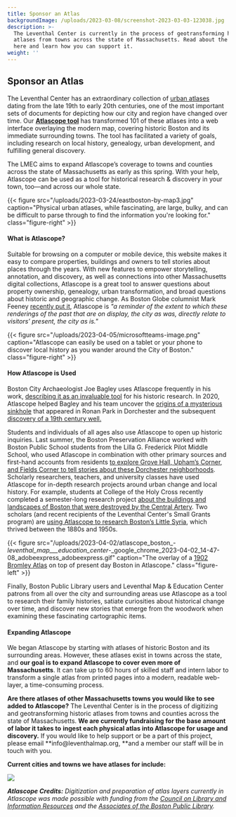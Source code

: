```yaml
---
title: Sponsor an Atlas
backgroundImage: /uploads/2023-03-08/screenshot-2023-03-03-123038.jpg
description: >-
  The Leventhal Center is currently in the process of geotransforming historic
  atlases from towns across the state of Massachusetts. Read about the project
  here and learn how you can support it.
weight: ''
---
```


## Sponsor an Atlas

The Leventhal Center has an extraordinary collection of [urban atlases](https://collections.leventhalmap.org/search?utf8=%E2%9C%93\&f%5Bcollection_name_ssim%5D%5B%5D=Urban+Maps+%28Collection+of+Distinction%29\&f%5Bsubject_facet_ssim%5D%5B%5D=Boston+%28Mass.%29--Maps\&search_field=dummy_range\&range%5Bdate_facet_yearly_itim%5D%5Bbegin%5D=1860\&range%5Bdate_facet_yearly_itim%5D%5Bend%5D=1950\&commit=Apply) dating from the late 19th to early 20th centuries, one of the most important sets of documents for depicting how our city and region have changed over time. Our **[Atlascope tool](https://www.atlascope.org/)** has transformed 101 of these atlases into a web interface overlaying the modern map, covering historic Boston and its immediate surrounding towns. The tool has facilitated a variety of goals, including research on local history, genealogy, urban development, and fulfilling general discovery.

The LMEC aims to expand Atlascope’s coverage to towns and counties across the state of Massachusetts as early as this spring. With your help, Atlascope can be used as a tool for historical research & discovery in your town, too—and across our whole state.

{{< figure src="/uploads/2023-03-24/eastboston-by-map3.jpg" caption="Physical urban atlases, while fascinating, are large, bulky, and can be difficult to parse through to find the information you're looking for." class="figure-right" >}}

#### What is Atlascope?

Suitable for browsing on a computer or mobile device, this website makes it easy to compare properties, buildings and owners to tell stories about places through the years. With new features to empower storytelling, annotation, and discovery, as well as connections into other Massachusetts digital collections, Atlascope is a great tool to answer questions about property ownership, genealogy, urban transformation, and broad questions about historic and geographic change. As Boston Globe columnist Mark Feeney [recently put it](https://www.bostonglobe.com/2023/01/19/arts/map-quest-bpls-leventhal-center-two-shows-speak-changing-city/?p1=StaffPage), Atlascope is *"a reminder of the extent to which these renderings of the past that are on display, the city as was, directly relate to visitors’ present, the city as is."*

{{< figure src="/uploads/2023-04-05/microsoftteams-image.png" caption="Atlascope can easily be used on a tablet or your phone to discover local history as you wander around the City of Boston." class="figure-right" >}}

#### How Atlascope is Used

Boston City Archaeologist Joe Bagley uses Atlascope frequently in his work, [describing it as an invaluable tool](https://www.leventhalmap.org/articles/archaeology-and-atlascope/) for his historic research. In 2020, Atlascope helped Bagley and his team uncover the [origins of a mysterious sinkhole](https://www.boston.gov/news/update-ronan-park-well) that appeared in Ronan Park in Dorchester and the subsequent [discovery of a 19th century well.](https://www.wcvb.com/article/archaeologists-discover-forgotten-well-inside-sinkhole-in-dorchesters-ronan-park/34931536#)

Students and individuals of all ages also use Atlascope to open up historic inquiries. Last summer, the Boston Preservation Alliance worked with Boston Public School students from the Lilla G. Frederick Pilot Middle School, who used Atlascope in combination with other primary sources and first-hand accounts from residents [to explore Grove Hall, Upham’s Corner, and Fields Corner to tell stories about these Dorchester neighborhoods](https://www.youtube.com/watch?v=Ak0nDQpNOe0). Scholarly researchers, teachers, and university classes have used Atlascope for in-depth research projects around urban change and local history. For example, students at College of the Holy Cross recently completed a semester-long research project [about the buildings and landscapes of Boston that were destroyed by the Central Artery](https://www.leventhalmap.org/articles/before-displacement-part-two/). Two scholars (and recent recipients of the Leventhal Center's Small Grants program) are [using Atlascope to research Boston’s Little Syria](https://www.leventhalmap.org/articles/small-grants-2023/), which thrived between the 1880s and 1950s.

{{< figure src="/uploads/2023-04-02/atlascope_boston_-_leventhal_map___education_center_-_google_chrome_2023-04-02_14-47-08_adobeexpress_adobeexpress.gif" caption="The overlay of a [1902 Bromley Atlas](https://atlascope.org/#/view:share$mode:glass$center:-71.07804,42.34943$zoom:18.69$base:massgis-2021-orthos$overlay:ark:/76611/al7rtfm98) on top of present day Boston in Atlascope." class="figure-left" >}}

Finally, Boston Public Library users and Leventhal Map & Education Center patrons from all over the city and surrounding areas use Atlascope as a tool to research their family histories, satiate curiosities about historical change over time, and discover new stories that emerge from the woodwork when examining these fascinating cartographic items.

#### Expanding Atlascope

We began Atlascope by starting with atlases of historic Boston and its surrounding areas. However, these atlases exist in towns across the state, and **our goal is to expand Atlascope to cover even more of Massachusetts**. It can take up to 60 hours of skilled staff and intern labor to transform a single atlas from printed pages into a modern, readable web-layer, a time-consuming process.

**Are there atlases of other Massachusetts towns you would like to see added to Atlascope?** The Leventhal Center is in the process of digitizing and geotransforming historic atlases from towns and counties across the state of Massachusetts. **We are currently fundraising for the base amount of labor it takes to** **ingest each physical atlas into Atlascope for usage and discovery.** If you would like to help support or be a part of this project, please email **info\@leventhalmap.org, **and a member our staff will be in touch with you.

**Current cities and towns we have atlases for include:**

![](/uploads/2023-04-11/screenshot-2023-04-11-103419.jpg)

***Atlascope Credits:*** *Digitization and preparation of atlas layers currently in Atlascope was made possible with funding from the* *[Council on Library and Information Resources](https://www.clir.org/)* *and the* *[Associates of the Boston Public Library](https://www.associatesbpl.org/).*
